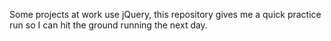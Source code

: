 Some projects at work use jQuery, this repository gives me a quick practice run so I can hit the ground running the next day.
